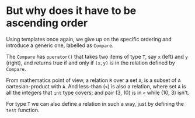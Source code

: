 # But why does it have to be ascending order

Using templates once again, we give up on the specific ordering and introduce a generic one, labelled as `Compare`.

The `Compare` has `operator()` that takes two items of type `T`, say `x` (left) and `y` (right),
and returns true if and only if `(x,y)` is in the relation defined by `Compare`.

From mathematics point of view, a relation `R` over a set `A`, is a subset of `A` cartesian-product with `A`.
And less-than (`<`) is also a relation, where set `A` is all the integers that `int` type covers; and pair (3, 10) is in `<` while (10, 3) isn't.

For type `T` we can also define a relation in such a way, just by defining the `test` function.

